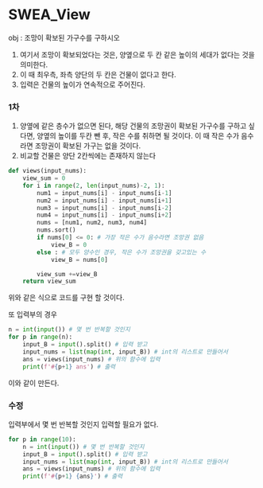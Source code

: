 # SWEA_View

obj : 조망이 확보된 가구수를 구하시오

1. 여기서 조망이 확보되었다는 것은, 양옆으로 두 칸 같은 높이의 세대가 없다는 것을 의미한다. 
2. 이 때 최우측, 좌측 양단의 두 칸은 건물이 없다고 한다.
3. 입력은 건물의 높이가 연속적으로 주어진다.



### 1차

1. 양옆에 같은 층수가 없으면 된다, 해당 건물의 조망권이 확보된 가구수를 구하고 싶다면, 양옆의 높이를 두칸 뺀 후, 작은 수를 취하면 될 것이다. 이 때 작은 수가 음수라면 조망권이 확보된 가구는 없을 것이다.
2. 비교할 건물은 양단 2칸씩에는 존재하지 않는다

```python
def views(input_nums):
    view_sum = 0
    for i in range(2, len(input_nums)-2, 1):
        num1 = input_nums[i] - input_nums[i-1]
        num2 = input_nums[i] - input_nums[i+1]
        num3 = input_nums[i] - input_nums[i-2]
        num4 = input_nums[i] - input_nums[i+2]
        nums = [num1, num2, num3, num4]
        nums.sort()
        if nums[0] <= 0: # 가장 작은 수가 음수라면 조망권 없음
            view_B = 0
        else : # 모두 양수인 경우, 작은 수가 조망권을 갖고있는 수
            view_B = nums[0]

        view_sum +=view_B
    return view_sum
```

위와 같은 식으로 코드를 구현 할 것이다.

또 입력부의 경우

```python
n = int(input()) # 몇 번 반복할 것인지
for p in range(n):
    input_B = input().split() # 입력 받고
    input_nums = list(map(int, input_B)) # int의 리스트로 만들어서
    ans = views(input_nums) # 위의 함수에 입력
    print(f'#{p+1} ans') # 출력
```

이와 같이 만든다.



### 수정

입력부에서 몇 번 반복할 것인지 입력할 필요가 없다.

```python
for p in range(10):
    n = int(input()) # 몇 번 반복할 것인지
    input_B = input().split() # 입력 받고
    input_nums = list(map(int, input_B)) # int의 리스트로 만들어서
    ans = views(input_nums) # 위의 함수에 입력
    print(f'#{p+1} {ans}') # 출력
```

